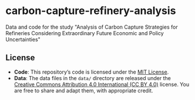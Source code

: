 # carbon-capture-refinery-analysis
Data and code for the study "Analysis of Carbon Capture Strategies for Refineries Considering Extraordinary Future Economic and Policy Uncertainties"

## License

- **Code**: This repository’s code is licensed under the [MIT License](LICENSE).
- **Data**: The data files in the `data/` directory are released under the [Creative Commons Attribution 4.0 International (CC BY 4.0)](https://creativecommons.org/licenses/by/4.0/) license. You are free to share and adapt them, with appropriate credit.

